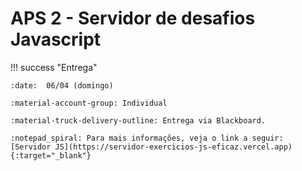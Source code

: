 # APS 2 - Servidor de desafios Javascript

!!! success "Entrega"

    :date:  06/04 (domingo)
    
    :material-account-group: Individual

    :material-truck-delivery-outline: Entrega via Blackboard.

    :notepad_spiral: Para mais informações, veja o link a seguir: [Servidor JS](https://servidor-exercicios-js-eficaz.vercel.app){:target="_blank"}

